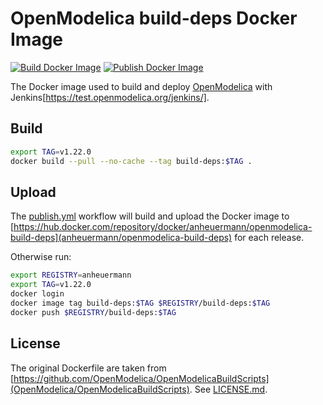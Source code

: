# OpenModelica build-deps Docker Image

[![Build Docker Image](https://github.com/AnHeuermann/build-deps/actions/workflows/build.yml/badge.svg?branch=main)](https://github.com/AnHeuermann/build-deps/actions/workflows/build.yml)
[![Publish Docker Image](https://github.com/AnHeuermann/build-deps/actions/workflows/publish.yml/badge.svg)](https://github.com/AnHeuermann/build-deps/actions/workflows/publish.yml)

The Docker image used to build and deploy
[OpenModelica](https://github.com/OpenModelica/OpenModelica) with
Jenkins[https://test.openmodelica.org/jenkins/].

## Build

```bash
export TAG=v1.22.0
docker build --pull --no-cache --tag build-deps:$TAG .
```

## Upload

The [publish.yml](./.github/workflows/publish.yml) workflow will build and upload the
Docker image to [https://hub.docker.com/repository/docker/anheuermann/openmodelica-build-deps](anheuermann/openmodelica-build-deps)
for each release.

Otherwise run:

```bash
export REGISTRY=anheuermann
export TAG=v1.22.0
docker login
docker image tag build-deps:$TAG $REGISTRY/build-deps:$TAG
docker push $REGISTRY/build-deps:$TAG
```

## License

The original Dockerfile are taken from [https://github.com/OpenModelica/OpenModelicaBuildScripts](OpenModelica/OpenModelicaBuildScripts).
See [LICENSE.md](./LICENSE.md).
